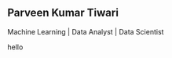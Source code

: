 ## Parveen Kumar Tiwari
Machine Learning | Data Analyst | Data Scientist





hello
<!--
**parvntiwari/parvntiwari** is a ✨ _special_ ✨ repository because its `README.md` (this file) appears on your GitHub profile.

Here are some ideas to get you started:

- 🔭 I’m currently working on ...
- 🌱 I’m currently learning Machine Learning 
- 👯 I’m looking to collaborate on  Data anaylsis and Data Science.
- 🤔 I’m looking for help with ...
- 💬 Ask me about ...
- 📫 How to reach me: ...
- 😄 Pronouns: ...
- ⚡ Fun fact: ...
-->
